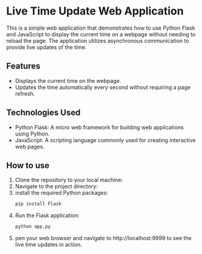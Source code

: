 # Live Time Update Web Application

This is a simple web application that demonstrates how to use Python Flask and JavaScript to display the current time on a webpage without needing to reload the page. The application utilizes asynchronous communication to provide live updates of the time.

## Features

- Displays the current time on the webpage.
- Updates the time automatically every second without requiring a page refresh.

## Technologies Used

- Python Flask: A micro web framework for building web applications using Python.
- JavaScript: A scripting language commonly used for creating interactive web pages.

## How to use

1. Clone the repository to your local machine:
2. Navigate to the project directory:
3. install the required Python packages:
    ```bash
    pip install Flask
4. Run the Flask application:
    ```bash
    python app.py
5. pen your web browser and navigate to http://localhost:9999 to see the live time updates in action.